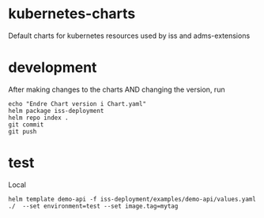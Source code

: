 # kubernetes-charts
Default charts for kubernetes resources used by iss and adms-extensions

# development

After making changes to the charts AND changing the version, run
```
echo "Endre Chart version i Chart.yaml"
helm package iss-deployment
helm repo index .
git commit
git push
```

# test

Local
```
helm template demo-api -f iss-deployment/examples/demo-api/values.yaml ./  --set environment=test --set image.tag=mytag
```
